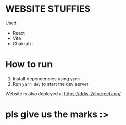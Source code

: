 # WEBSITE STUFFIES

Used:

- React
- Vite
- ChakraUI

# How to run

1. Install dependencies using `yarn`
2. Run `yarn dev` to start the dev server

Website is also deployed at https://ddw-2d.vercel.app/

# pls give us the marks :>
